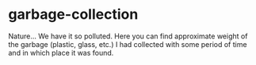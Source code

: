 # garbage-collection
Nature... We have it so polluted. Here you can find approximate weight of the garbage (plastic, glass, etc.) I had collected with some period of time and in which place it was found.
